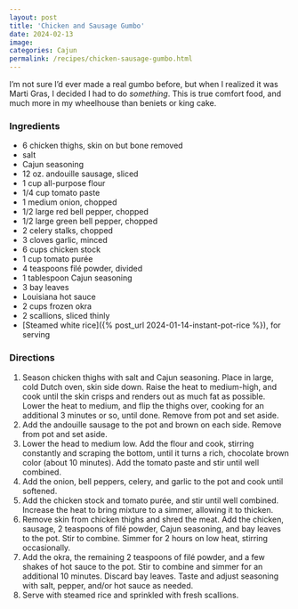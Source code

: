 ```yaml
---
layout: post
title: 'Chicken and Sausage Gumbo'
date: 2024-02-13
image:
categories: Cajun
permalink: /recipes/chicken-sausage-gumbo.html
---
```


I’m not sure I’d ever made a real gumbo before, but when I realized it was Marti Gras, I decided I had to do _something_. This is true comfort food, and much more in my wheelhouse than beniets or king cake.

### Ingredients

- 6 chicken thighs, skin on but bone removed
- salt
- Cajun seasoning
- 12 oz. andouille sausage, sliced
- 1 cup all-purpose flour
- 1/4 cup tomato paste
- 1 medium onion, chopped
- 1/2 large red bell pepper, chopped
- 1/2 large green bell pepper, chopped
- 2 celery stalks, chopped
- 3 cloves garlic, minced
- 6 cups chicken stock
- 1 cup tomato purée
- 4 teaspoons filé powder, divided
- 1 tablespoon Cajun seasoning
- 3 bay leaves
- Louisiana hot sauce
- 2 cups frozen okra
- 2 scallions, sliced thinly
- [Steamed white rice]({% post_url 2024-01-14-instant-pot-rice %}), for serving

### Directions

1. Season chicken thighs with salt and Cajun seasoning. Place in large, cold Dutch oven, skin side down. Raise the heat to medium-high, and cook until the skin crisps and renders out as much fat as possible. Lower the heat to medium, and flip the thighs over, cooking for an additional 3 minutes or so, until done. Remove from pot and set aside.
1. Add the andouille sausage to the pot and brown on each side. Remove from pot and set aside.
1. Lower the head to medium low. Add the flour and cook, stirring constantly and scraping the bottom, until it turns a rich, chocolate brown color (about 10 minutes). Add the tomato paste and stir until well combined.
1. Add the onion, bell peppers, celery, and garlic to the pot and cook until softened.
1. Add the chicken stock and tomato purée, and stir until well combined. Increase the heat to bring mixture to a simmer, allowing it to thicken.
1. Remove skin from chicken thighs and shred the meat. Add the chicken, sausage, 2 teaspoons of filé powder, Cajun seasoning, and bay leaves to the pot. Stir to combine. Simmer for 2 hours on low heat, stirring occasionally.
1. Add the okra, the remaining 2 teaspoons of filé powder, and a few shakes of hot sauce to the pot. Stir to combine and simmer for an additional 10 minutes. Discard bay leaves. Taste and adjust seasoning with salt, pepper, and/or hot sauce as needed.
1. Serve with steamed rice and sprinkled with fresh scallions.
